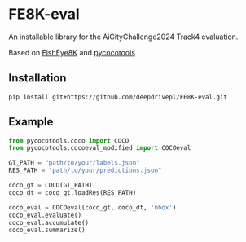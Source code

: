 # FE8K-eval

An installable library for the AiCityChallenge2024 Track4 evaluation.

Based on [FishEye8K](https://github.com/MoyoG/FishEye8K) and [pycocotools](https://github.com/cocodataset/cocoapi)

## Installation
```
pip install git+https://github.com/deepdrivepl/FE8K-eval.git
```

## Example
```python
from pycocotools.coco import COCO
from pycocotools.cocoeval_modified import COCOeval

GT_PATH = "path/to/your/labels.json"
RES_PATH = "path/to/your/predictions.json"

coco_gt = COCO(GT_PATH)
coco_dt = coco_gt.loadRes(RES_PATH)

coco_eval = COCOeval(coco_gt, coco_dt, 'bbox')
coco_eval.evaluate()
coco_eval.accumulate()
coco_eval.summarize()
```
